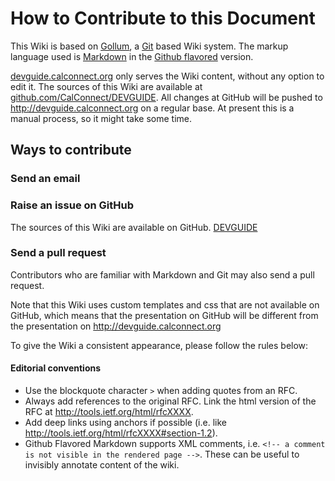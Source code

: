 # How to Contribute to this Document

This Wiki is based on [Gollum](https://github.com/gollum/gollum), a [Git](http://git-scm.com/) based Wiki system. The markup language used is [Markdown](http://daringfireball.net/projects/markdown/syntax) in the [Github flavored](https://help.github.com/articles/github-flavored-markdown/) version.

[devguide.calconnect.org](http://devguide.calconnect.org) only serves the Wiki content, without any option to edit it. The sources of this Wiki are available at [github.com/CalConnect/DEVGUIDE](https://github.com/CalConnect/DEVGUIDE). All changes at GitHub will be pushed to http://devguide.calconnect.org on a regular base. At present this is a manual process, so it might take some time.

## Ways to contribute

### Send an email



### Raise an issue on GitHub

The sources of this Wiki are available on GitHub. [DEVGUIDE](https://github.com/CalConnect/DEVGUIDE/issues) 

### Send a pull request

Contributors who are familiar with Markdown and Git may also send a pull request.

Note that this Wiki uses custom templates and css that are not available on GitHub, which means that the presentation on GitHub will be different from the presentation on http://devguide.calconnect.org

To give the Wiki a consistent appearance, please follow the rules below:

#### Editorial conventions

* Use the blockquote character `>` when adding quotes from an RFC.
* Always add references to the original RFC. Link the html version of the RFC at http://tools.ietf.org/html/rfcXXXX.
* Add deep links using anchors if possible (i.e. like http://tools.ietf.org/html/rfcXXXX#section-1.2).
* Github Flavored Markdown supports XML comments, i.e. `<!-- a comment is not visible in the rendered page -->`. These can be useful to invisibly annotate content of the wiki.

